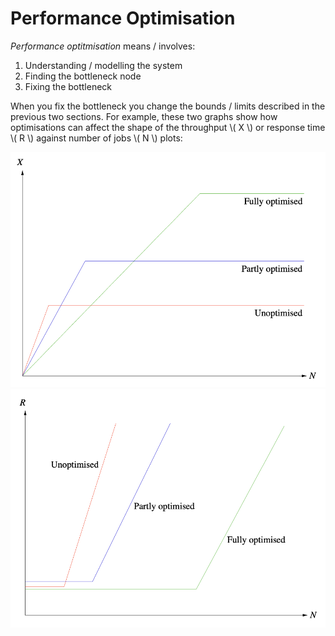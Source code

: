 # Performance Optimisation

_Performance optitmisation_ means / involves:

1. Understanding / modelling the system
2. Finding the bottleneck node
3. Fixing the bottleneck

When you fix the bottleneck you change the bounds / limits described in the previous two sections. For example, these two graphs show how optimisations can affect the shape of the throughput \\( X \\) or response time \\( R \\) against number of jobs \\( N \\) plots:

![](./images/throughput-optimisation-plot.png)
![](./images/response-time-optimisation-plot.png)

